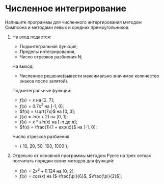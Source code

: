 # Численное интегрирование

Напишите программы для численного интергирования методом Симпсона и методами левых и средних прямоугольников.

1) На вход подается:

   + Подынтегральная функция;
   + Пределы интегрирования;
   + Число отрезков разбиения N;

   На выход:

   + Численное решение(вывести максимально значимое количество знаков после запятой). 

   Подынтегральные функции: 

   + $f(x) = x$ на [2, 7];
   + $f(x) = 0.7x^2$ на [-1, 0];
   + $f(x) = \sqrt{7x}$ на [0, 3];
   + $f(x) = ln(x + 2)$ на [0, 1];
   + $f(x) = x * sin(x)$ на [-$\pi$ до $\pi$];
   + $f(x) = \frac{1}{1 + exp(x)}$ на [-1, 0];

   Число отрезков разбиения: 

   + { 10, 20, 50, 100, 1000 };

2) Отдельно от основной программы методом Рунге на трех сетках посчитать порядки своих методов для функций:
    
   + $f(x) = 2x^3+0.124$ на [0, 2];
   + $f(x) = cos(x)$ на [$-\frac{\pi}{6}$, $\frac{\pi}{2}$];